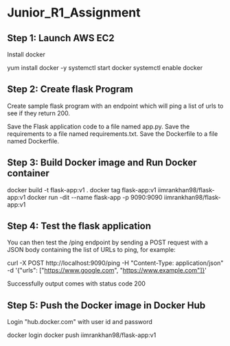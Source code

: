 # Junior_R1_Assignment 

## Step 1: Launch AWS EC2 ##
Install docker 

yum install docker -y
systemctl start docker 
systemctl enable docker

## Step 2: Create flask Program ##
Create sample flask program with an endpoint which will ping a list of urls to see if they return 200.

Save the Flask application code to a file named app.py.
Save the requirements to a file named requirements.txt.
Save the Dockerfile to a file named Dockerfile.

## Step 3: Build Docker image and Run Docker container ##

docker build -t flask-app:v1 .
docker tag flask-app:v1  iimrankhan98/flask-app:v1
docker run -dit --name flask-app  -p 9090:9090 iimrankhan98/flask-app:v1

## Step 4: Test the flask application ##
You can then test the /ping endpoint by sending a POST request with a JSON body containing the list of URLs to ping, for example:

curl -X POST http://localhost:9090/ping -H "Content-Type: application/json" -d '{"urls": ["https://www.google.com", "https://www.example.com"]}'

Successfully output comes with status code 200

## Step 5: Push the Docker image in Docker Hub ##
Login "hub.docker.com" with user id and password

docker login
docker push iimrankhan98/flask-app:v1




